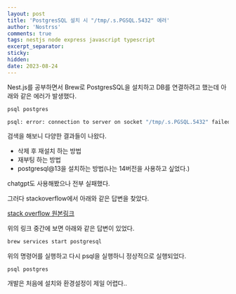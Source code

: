 ```yaml
---
layout: post
title: 'PostgresSQL 설치 시 "/tmp/.s.PGSQL.5432" 에러'
author: 'Nostrss'
comments: true
tags: nestjs node express javascript typescript
excerpt_separator:
sticky:
hidden:
date: 2023-08-24
---
```


Nest.js를 공부하면서 Brew로 PostgresSQL을 설치하고 DB를 연결하려고 했는데 아래와 같은 에러가 발생했다.

```bash
psql postgres

psql: error: connection to server on socket "/tmp/.s.PGSQL.5432" failed: No such file or directory
```

검색을 해보니 다양한 결과들이 나왔다.

- 삭제 후 재설치 하는 방법
- 재부팅 하는 방법
- postgresql@13을 설치하는 방법(나는 14버전을 사용하고 싶었다.)

chatgpt도 사용해봤으나 전부 실패했다.

그러다 stackoverflow에서 아래와 같은 답변을 찾았다.

[stack overflow 원본링크](https://stackoverflow.com/questions/69754628/psql-error-connection-to-server-on-socket-tmp-s-pgsql-5432-failed-no-such)

위의 링크 중간에 보면 아래와 같은 답변이 있었다.

```bash
brew services start postgresql
```

위의 명령어를 실행하고 다시 psql을 실행하니 정상적으로 실행되었다.

```
psql postgres
```

개발은 처음에 설치와 환경설정이 제일 어렵다..
